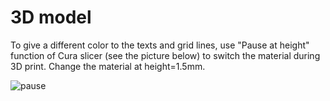# 3D model

To give a different color to the texts and grid lines, use "Pause at height" function of Cura slicer (see the picture below) to switch the material during 3D print. Change the material at height=1.5mm.

![pause](https://user-images.githubusercontent.com/86639425/159216362-cc079222-9587-4be9-90ab-47b149a643da.jpg)
